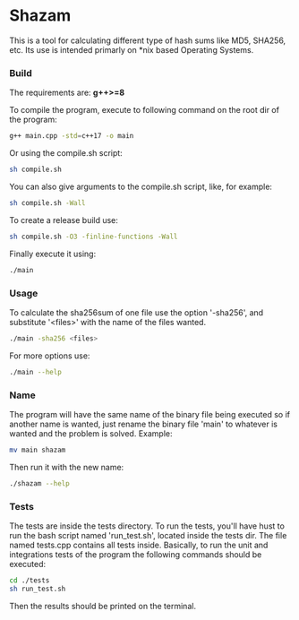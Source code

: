 # Shazam
This is a tool for calculating different type of hash sums like MD5, SHA256, etc. Its use is intended primarly on *nix based Operating Systems.

### Build
The requirements are: **g++>=8**  
  
To compile the program, execute to following command on the root dir of the program:

```bash
g++ main.cpp -std=c++17 -o main
```

Or using the compile.sh script:
```bash
sh compile.sh
```

You can also give arguments to the compile.sh script, like, for example:
```bash
sh compile.sh -Wall
```

To create a release build use:

```bash
sh compile.sh -O3 -finline-functions -Wall
```

Finally execute it using:

```bash
./main
```

### Usage

To calculate the sha256sum of one file use the option '-sha256', and substitute '\<files\>' with the name of the files wanted.

```bash
./main -sha256 <files>
```

For more options use:

```bash
./main --help
```

### Name
The program will have the same name of the binary file being executed so if another name is wanted, just rename the binary file 'main' to whatever is wanted and the problem is solved. Example:

```bash
mv main shazam
```

Then run it with the new name:

```bash
./shazam --help
```

### Tests

The tests are inside the tests directory. To run the tests, you'll have hust to run the bash script named 'run_test.sh', located inside the tests dir. The file named tests.cpp contains all tests inside. Basically, to run the unit and integrations tests of the program the following commands should be executed:

```bash
cd ./tests
sh run_test.sh
```

Then the results should be printed on the terminal.

